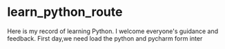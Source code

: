 # learn_python_route
Here is my record of learning Python. I welcome everyone's guidance and feedback.
First day,we need load the python and pycharm form inter

